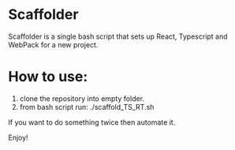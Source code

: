 # Scaffolder
Scaffolder is a single bash script that sets up React, Typescript and WebPack for a new project.

How to use:
===========
1. clone the repository into empty folder.
2. from bash script run: ./scaffold_TS_RT.sh

If you want to do something twice then automate it.

Enjoy!

